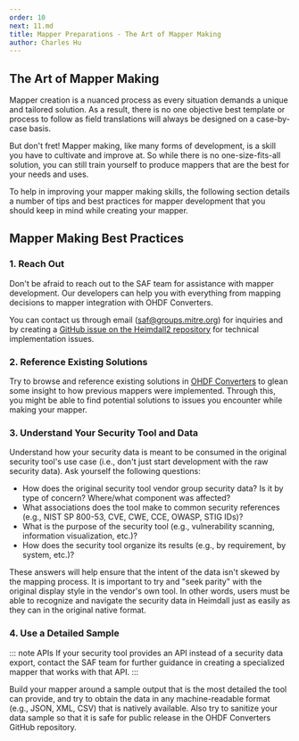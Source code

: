 ```yaml
---
order: 10
next: 11.md
title: Mapper Preparations - The Art of Mapper Making
author: Charles Hu
---
```


## The Art of Mapper Making

Mapper creation is a nuanced process as every situation demands a unique and tailored solution. As a result, there is no one objective best template or process to follow as field translations will always be designed on a case-by-case basis. 

But don't fret! Mapper making, like many forms of development, is a skill you have to cultivate and improve at. So while there is no one-size-fits-all solution, you can still train yourself to produce mappers that are the best for your needs and uses.

To help in improving your mapper making skills, the following section details a number of tips and best practices for mapper development that you should keep in mind while creating your mapper.

## Mapper Making Best Practices

### 1. Reach Out

Don't be afraid to reach out to the SAF team for assistance with mapper development. Our developers can help you with everything from mapping decisions to mapper integration with OHDF Converters. 

You can contact us through email (saf@groups.mitre.org) for inquiries and by creating a [GitHub issue on the Heimdall2 repository](https://github.com/mitre/heimdall2/issues/new/choose) for technical implementation issues.

### 2. Reference Existing Solutions

Try to browse and reference existing solutions in [OHDF Converters](https://github.com/mitre/heimdall2/tree/master/libs/hdf-converters) to glean some insight to how previous mappers were implemented. Through this, you might be able to find potential solutions to issues you encounter while making your mapper.

### 3. Understand Your Security Tool and Data

Understand how your security data is meant to be consumed in the original security tool's use case (i.e., don't just start development with the raw security data). Ask yourself the following questions:

- How does the original security tool vendor group security data? Is it by type of concern? Where/what component was affected?
- What associations does the tool make to common security references (e.g., NIST SP 800-53, CVE, CWE, CCE, OWASP, STIG IDs)?
- What is the purpose of the security tool (e.g., vulnerability scanning, information visualization, etc.)?
- How does the security tool organize its results (e.g., by requirement, by system, etc.)?

These answers will help ensure that the intent of the data isn't skewed by the mapping process. It is important to try and "seek parity" with the original display style in the vendor's own tool. In other words, users must be able to recognize and navigate the security data in Heimdall just as easily as they can in the original native format.

### 4. Use a Detailed Sample

::: note APIs
If your security tool provides an API instead of a security data export, contact the SAF team for further guidance in creating a specialized mapper that works with that API.
:::

Build your mapper around a sample output that is the most detailed the tool can provide, and try to obtain the data in any machine-readable format (e.g., JSON, XML, CSV) that is natively available. Also try to sanitize your data sample so that it is safe for public release in the OHDF Converters GitHub repository.
